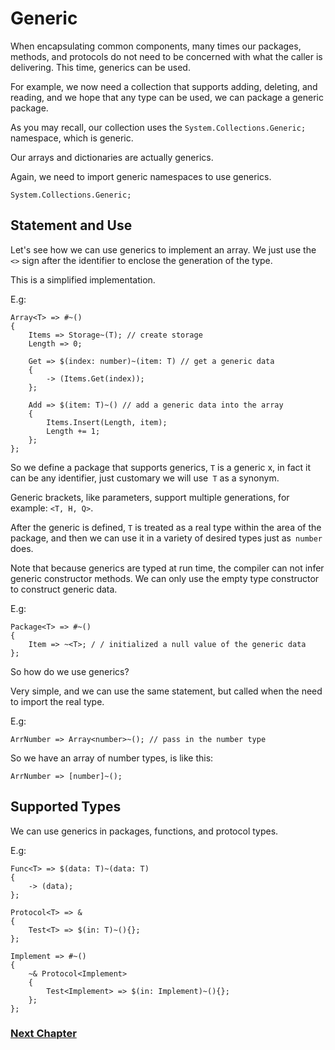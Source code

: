 # Generic
When encapsulating common components, many times our packages, methods, and protocols do not need to be concerned with what the caller is delivering. This time, generics can be used.

For example, we now need a collection that supports adding, deleting, and reading, and we hope that any type can be used, we can package a generic package.

As you may recall, our collection uses the `System.Collections.Generic;` namespace, which is generic.

Our arrays and dictionaries are actually generics.

Again, we need to import generic namespaces to use generics.
        
    System.Collections.Generic;
    
## Statement and Use
Let's see how we can use generics to implement an array. We just use the `<>` sign after the identifier to enclose the generation of the type.

This is a simplified implementation.

E.g:

    Array<T> => #~()
    {
        Items => Storage~(T); // create storage
        Length => 0;

        Get => $(index: number)~(item: T) // get a generic data
        {
            -> (Items.Get(index));
        };

        Add => $(item: T)~() // add a generic data into the array
        {
            Items.Insert(Length, item);
            Length += 1;
        };
    };

So we define a package that supports generics, `T` is a generic x, in fact it can be any identifier, just customary we will use` T` as a synonym.

Generic brackets, like parameters, support multiple generations, for example: `<T, H, Q>`.

After the generic is defined, `T` is treated as a real type within the area of ​​the package, and then we can use it in a variety of desired types just as` number` does.

Note that because generics are typed at run time, the compiler can not infer generic constructor methods. We can only use the empty type constructor to construct generic data.

E.g:

    Package<T> => #~()
    {
        Item => ~<T>; / / initialized a null value of the generic data
    };

So how do we use generics?

Very simple, and we can use the same statement, but called when the need to import the real type.

E.g:

    ArrNumber => Array<number>~(); // pass in the number type

So we have an array of number types, is like this:

    ArrNumber => [number]~();

## Supported Types
We can use generics in packages, functions, and protocol types.

E.g:
    
    Func<T> => $(data: T)~(data: T)
    {
        -> (data);
    };

    Protocol<T> => &
    {
        Test<T> => $(in: T)~(){};
    };

    Implement => #~()
    {
        ~& Protocol<Implement>
        {
            Test<Implement> => $(in: Implement)~(){};
        };
    };

### [Next Chapter](annotation.md)